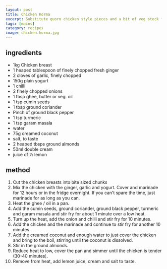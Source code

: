 ```yaml
---
layout: post
title: Chicken Korma
excerpt: Substitute quorn chicken style pieces and a bit of veg stock for a vegetarian version
tags: [mains]
category: recipes
image: chicken.korma.jpg
---
```


ingredients
-----------

* 1kg Chicken breast
* 1 heaped tablespoon of finely chopped fresh ginger
* 2 cloves of garlic, finely chopped
* 150g plain yogurt
* 1 chilli
* 2 finely chopped onions
* 1 tbsp ghee, butter or veg. oil
* 1 tsp cumin seeds
* 1 tbsp ground coriander
* Pinch of ground black pepper
* 1 tsp turmeric
* 1 tsp garam masala
* water
* 75g creamed coconut
* salt, to taste
* 2 heaped tbsps ground almonds
* 50ml double cream
* juice of &frac12; lemon

method
------

1. Cut the chicken breasts into bite sized chunks
2. Mix the chicken with the ginger, garlic and yogurt. Cover and marinade for 12 hours or in the fridge overnight. If you can't spare the time, just marinade for as long as you can.
3. Heat the ghee / oil in a pan.
4. Add the cumin seeds, ground coriander, ground black pepper, turmeric and garam masala and stir fry for about 1 minute over a low heat.
5. Turn up the heat, add the onion and chilli and stir fry for 10 minutes.
6. Add the chicken and the marinade and continue to stir fry for another 10 minutes.
7. Add the creamed coconut and enough water to *just* cover the chicken and bring to the boil, stirring until the coconut is dissolved.
8. Stir in the ground almonds.
9. Reduce heat to low, cover the pan and simmer until the chicken is tender (30-40 minutes).
10. Remove from heat, add lemon juice, cream and salt to taste.
